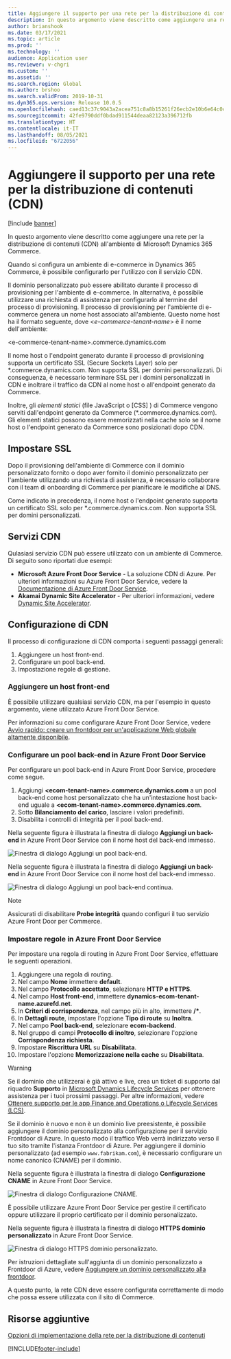 ```yaml
---
title: Aggiungere il supporto per una rete per la distribuzione di contenuti (CDN)
description: In questo argomento viene descritto come aggiungere una rete per la distribuzione di contenuti (CDN) all'ambiente di Microsoft Dynamics 365 Commerce.
author: brianshook
ms.date: 03/17/2021
ms.topic: article
ms.prod: ''
ms.technology: ''
audience: Application user
ms.reviewer: v-chgri
ms.custom: ''
ms.assetid: ''
ms.search.region: Global
ms.author: brshoo
ms.search.validFrom: 2019-10-31
ms.dyn365.ops.version: Release 10.0.5
ms.openlocfilehash: caed13c37c9043a2acea751c8a8b15261f26ecb2e10b6e64c0ce50f6ce9a68de
ms.sourcegitcommit: 42fe9790ddf0bdad911544deaa82123a396712fb
ms.translationtype: HT
ms.contentlocale: it-IT
ms.lasthandoff: 08/05/2021
ms.locfileid: "6722056"
---
```

# <a name="add-support-for-a-content-delivery-network-cdn"></a>Aggiungere il supporto per una rete per la distribuzione di contenuti (CDN)

[!include [banner](includes/banner.md)]

In questo argomento viene descritto come aggiungere una rete per la distribuzione di contenuti (CDN) all'ambiente di Microsoft Dynamics 365 Commerce.

Quando si configura un ambiente di e-commerce in Dynamics 365 Commerce, è possibile configurarlo per l'utilizzo con il servizio CDN. 

Il dominio personalizzato può essere abilitato durante il processo di provisioning per l'ambiente di e-commerce. In alternativa, è possibile utilizzare una richiesta di assistenza per configurarlo al termine del processo di provisioning. Il processo di provisioning per l'ambiente di e-commerce genera un nome host associato all'ambiente. Questo nome host ha il formato seguente, dove \<*e-commerce-tenant-name*\> è il nome dell'ambiente:

&lt;e-commerce-tenant-name&gt;.commerce.dynamics.com

Il nome host o l'endpoint generato durante il processo di provisioning supporta un certificato SSL (Secure Sockets Layer) solo per \*.commerce.dynamics.com. Non supporta SSL per domini personalizzati. Di conseguenza, è necessario terminare SSL per i domini personalizzati in CDN e inoltrare il traffico da CDN al nome host o all'endpoint generato da Commerce. 

Inoltre, gli *elementi statici* (file JavaScript o \[CSS\] ) di Commerce vengono serviti dall'endpoint generato da Commerce (\*.commerce.dynamics.com). Gli elementi statici possono essere memorizzati nella cache solo se il nome host o l'endpoint generato da Commerce sono posizionati dopo CDN.

## <a name="set-up-ssl"></a>Impostare SSL

Dopo il provisioning dell'ambiente di Commerce con il dominio personalizzato fornito o dopo aver fornito il dominio personalizzato per l'ambiente utilizzando una richiesta di assistenza, è necessario collaborare con il team di onboarding di Commerce per pianificare le modifiche al DNS.

Come indicato in precedenza, il nome host o l'endpoint generato supporta un certificato SSL solo per \*.commerce.dynamics.com. Non supporta SSL per domini personalizzati.

## <a name="cdn-services"></a>Servizi CDN

Qulasiasi servizio CDN può essere utilizzato con un ambiente di Commerce. Di seguito sono riportati due esempi:

- **Microsoft Azure Front Door Service** - La soluzione CDN di Azure. Per ulteriori informazioni su Azure Front Door Service, vedere la [Documentazione di Azure Front Door Service](/azure/frontdoor/).
- **Akamai Dynamic Site Accelerator** - Per ulteriori informazioni, vedere [Dynamic Site Accelerator](https://www.akamai.com/us/en/products/performance/dynamic-site-accelerator.jsp).

## <a name="cdn-setup"></a>Configurazione di CDN

Il processo di configurazione di CDN comporta i seguenti passaggi generali:

1. Aggiungere un host front-end.
1. Configurare un pool back-end.
1. Impostazione regole di gestione.

### <a name="add-a-front-end-host"></a>Aggiungere un host front-end

È possibile utilizzare qualsiasi servizio CDN, ma per l'esempio in questo argomento, viene utilizzato Azure Front Door Service. 

Per informazioni su come configurare Azure Front Door Service, vedere [Avvio rapido: creare un frontdoor per un'applicazione Web globale altamente disponibile](/azure/frontdoor/quickstart-create-front-door).

### <a name="configure-a-backend-pool-in-azure-front-door-service"></a>Configurare un pool back-end in Azure Front Door Service

Per configurare un pool back-end in Azure Front Door Service, procedere come segue.

1. Aggiungi **&lt;ecom-tenant-name&gt;.commerce.dynamics.com** a un pool back-end come host personalizzato che ha un'intestazione host back-end uguale a **&lt;ecom-tenant-name&gt;.commerce.dynamics.com**.
1. Sotto **Bilanciamento del carico**, lasciare i valori predefiniti.
1. Disabilita i controlli di integrità per il pool back-end.

Nella seguente figura è illustrata la finestra di dialogo **Aggiungi un back-end** in Azure Front Door Service con il nome host del back-end immesso.

![Finestra di dialogo Aggiungi un pool back-end.](./media/CDN_BackendPool.png)

Nella seguente figura è illustrata la finestra di dialogo **Aggiungi un back-end** in Azure Front Door Service con il nome host del back-end immesso.

![Finestra di dialogo Aggiungi un pool back-end continua.](./media/CDN_BackendPool_2.png)

> [!NOTE]
> Assicurati di disabilitare **Probe integrità** quando configuri il tuo servizio Azure Front Door per Commerce.


### <a name="set-up-rules-in-azure-front-door-service"></a>Impostare regole in Azure Front Door Service

Per impostare una regola di routing in Azure Front Door Service, effettuare le seguenti operazioni.

1. Aggiungere una regola di routing.
1. Nel campo **Nome** immettere **default**.
1. Nel campo **Protocollo accettato**, selezionare **HTTP e HTTPS**.
1. Nel campo **Host front-end**, immettere **dynamics-ecom-tenant-name.azurefd.net**.
1. In **Criteri di corrispondenza**, nel campo più in alto, immettere **/\***.
1. In **Dettagli route**, impostare l'opzione **Tipo di route** su **Inoltra**.
1. Nel campo **Pool back-end**, selezionare **ecom-backend**.
1. Nel gruppo di campi **Protocollo di inoltro**, selezionare l'opzione **Corrispondenza richiesta**. 
1. Impostare **Riscrittura URL** su **Disabilitata**.
1. Impostare l'opzione **Memorizzazione nella cache** su **Disabilitata**.


> [!WARNING]
> Se il dominio che utilizzerai è già attivo e live, crea un ticket di supporto dal riquadro **Supporto** in [Microsoft Dynamics Lifecycle Services](https://lcs.dynamics.com/) per ottenere assistenza per i tuoi prossimi passaggi. Per altre informazioni, vedere [Ottenere supporto per le app Finance and Operations o Lifecycle Services (LCS)](../fin-ops-core/dev-itpro/lifecycle-services/lcs-support.md).

Se il dominio è nuovo e non è un dominio live preesistente, è possibile aggiungere il dominio personalizzato alla configurazione per il servizio Frontdoor di Azure. In questo modo il traffico Web verrà indirizzato verso il tuo sito tramite l'istanza Frontdoor di Azure. Per aggiungere il dominio personalizzato (ad esempio `www.fabrikam.com`), è necessario configurare un nome canonico (CNAME) per il dominio.

Nella seguente figura è illustrata la finestra di dialogo **Configurazione CNAME** in Azure Front Door Service.

![Finestra di dialogo Configurazione CNAME.](./media/CNAME_Configuration.png)

È possibile utilizzare Azure Front Door Service per gestire il certificato oppure utilizzare il proprio certificato per il dominio personalizzato.

Nella seguente figura è illustrata la finestra di dialogo **HTTPS dominio personalizzato** in Azure Front Door Service.

![Finestra di dialogo HTTPS dominio personalizzato.](./media/Custom_Domain_HTTPS.png)

Per istruzioni dettagliate sull'aggiunta di un dominio personalizzato a Frontdoor di Azure, vedere [Aggiungere un dominio personalizzato alla frontdoor](/azure/frontdoor/front-door-custom-domain).

A questo punto, la rete CDN deve essere configurata correttamente di modo che possa essere utilizzata con il sito di Commerce.

## <a name="additional-resources"></a>Risorse aggiuntive

[Opzioni di implementazione della rete per la distribuzione di contenuti](cdn-options.md)


[!INCLUDE[footer-include](../includes/footer-banner.md)]